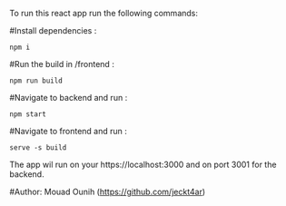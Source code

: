 
To run this react app run the following commands:

#Install dependencies :
```
npm i
```

#Run the build in /frontend :
```
npm run build
```

#Navigate to backend and run : 
```
npm start
```

#Navigate to frontend and run :
```
serve -s build
```

The app wil run on your https://localhost:3000 and on port 3001 for the backend.

#Author:
Mouad Ounih  (https://github.com/jeckt4ar)
